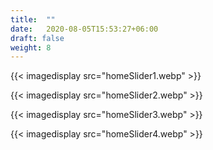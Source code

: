 ```yaml
---
title:  ""
date:   2020-08-05T15:53:27+06:00
draft: false
weight: 8
---
```


{{< imagedisplay  src="homeSlider1.webp"  >}}

{{< imagedisplay  src="homeSlider2.webp"  >}}

{{< imagedisplay  src="homeSlider3.webp"  >}}

{{< imagedisplay  src="homeSlider4.webp"  >}}
